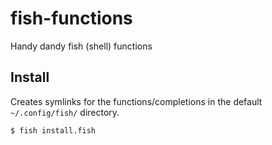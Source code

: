 # fish-functions
Handy dandy fish (shell) functions

## Install

Creates symlinks for the functions/completions in the default `~/.config/fish/` directory.

```
$ fish install.fish
```